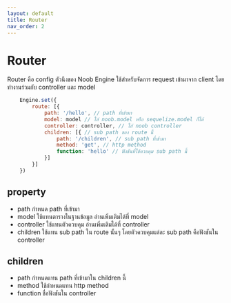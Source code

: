 ```yaml
---
layout: default
title: Router
nav_order: 2
---
```

# Router

Router คือ config ตัวนึงของ Noob Engine ใช้สำหรับจัดการ request เข้ามาจาก client โดยทำงานร่วมกับ controller และ model

```js
    Engine.set({
        route: [{
            path: '/hello', // path ที่เข้ามา
            model: model // ใส่ noob.model หรือ sequelize.model ก็ได้
            controller: controller, // ใส่ noob controller
            children: [{ // sub path ของ route นี้
                path: '/children', // sub path ที่เข้ามา
                method: 'get', // http method 
                function: 'hello' // ฟังชันที่ใช้ควบคุม sub path นี้
            }]
        }]
    })
```

## property

*   path กำหนด path ที่เข้ามา
*   model ใช้แทนตารางในฐานข้อมูล อ่านเพิ่มเติมได้ที่ model
*   controller ใช้แทนตัวควบคุม อ่านเพิ่มเติมได้ที่ controller
*   children ใช้แทน sub path ใน route นั้นๆ โดยตัวควบคุมแต่ละ sub path คือฟังชันใน controller

## children
*   path กำหนดแทน path ที่เข้ามาใน children นี้
*   method ใช้กำหนดแทน http method 
*   function ชื่อฟังชันใน controller